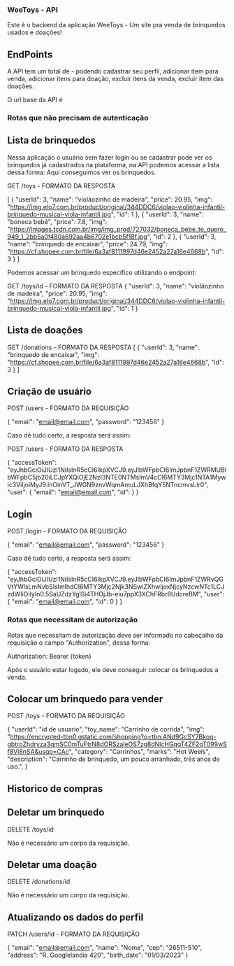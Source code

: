 ### WeeToys - API

Este é o backend da aplicação WeeToys - Um site pra venda de brinquedos usados e doações!

## EndPoints

A API tem um total de - podendo cadastrar seu perfil, adicionar item para venda, adicionar itens para doação, excluir itens da venda,
excluir item das doações.

O url base da API é

### Rotas que não precisam de autenticação

## Lista de brinquedos

Nessa aplicação o usuário sem fazer login ou se cadastrar pode ver os brinquedos já cadastrados na plataforma, na API podemos acessar a lista dessa forma: Aqui conseguimos ver os brinquedos.

GET /toys - FORMATO DA RESPOSTA

[
{
"userId": 3,
"name": "violãozinho de madeira",
"price": 20.95,
"img": "https://img.elo7.com.br/product/original/344DDC6/violao-violinha-infantil-brinquedo-musical-viola-infantil.jpg",
"id": 1
},
{
"userId": 3,
"name": "boneca bebê",
"price": 7.8,
"img": "https://images.tcdn.com.br/img/img_prod/727032/boneca_bebe_te_quero_949_1_2bb5a0f480a692aa4b6702e1bcb5f18f.jpg",
"id": 2
},
{
"userId": 3,
"name": "brinquedo de encaixar",
"price": 24.79,
"img": "https://cf.shopee.com.br/file/6a3af8111997d46e2452a27a16e4668b",
"id": 3
}
]

Podemos acessar um brinquedo específico utilizando o endpoint:

GET /toys/id - FORMATO DA RESPOSTA
{
"userId": 3,
"name": "violãozinho de madeira",
"price": 20.95,
"img": "https://img.elo7.com.br/product/original/344DDC6/violao-violinha-infantil-brinquedo-musical-viola-infantil.jpg",
"id": 1
}

## Lista de doações

GET /donations - FORMATO DA RESPOSTA
[
{
"userId": 3,
"name": "brinquedo de encaixar",
"img": "https://cf.shopee.com.br/file/6a3af8111997d46e2452a27a16e4668b",
"id": 3
}
]

## Criação de usuário

POST /users - FORMATO DA REQUISIÇÃO

{
"email": "email@email.com",
"password": "123456"
}

Caso dê tudo certo, a resposta será assim:

POST /users - FORMATO DA RESPOSTA

{
"accessToken": "eyJhbGciOiJIUzI1NiIsInR5cCI6IkpXVCJ9.eyJlbWFpbCI6ImJpbnF1ZWRMUBlbWFpbC5jb20iLCJpYXQiOjE2NzI3NTE0NTMsImV4cCI6MTY3Mjc1NTA1Mywic3ViIjoiMyJ9.lnOinVT_JWGN9znvWqmAmuLJXhBfqY5NTncmvsLlr0",
"user": {
"email": "email@email.com",
"id":
}
}

## Login

POST /login - FORMATO DA REQUISIÇÃO

{
"email": "email@email.com",
"password": "123456"
}

Caso dê tudo certo, a resposta será assim:

{
"accessToken": "eyJhbGciOiJIUzI1NiIsInR5cCI6IkpXVCJ9.eyJlbWFpbCI6ImJpbnF1ZWRvQGVtYWlsLmNvbSIsImlhdCI6MTY3Mjc2Njk3NSwiZXhwIjoxNjcyNzcwNTc1LCJzdWIiOiIyIn0.5SaUZdzYglSi4THOjJb-eiu7ppX3XChFRbr8UdcreBM",
"user": {
"email": "email@email.com",
"id": 0
}
}

### Rotas que necessitam de autorização

Rotas que necessitam de autorização deve ser informado no cabeçalho da requisição o campo "Authorization", dessa forma:

Authorization: Bearer {token}

Após o usuário estar logado, ele deve conseguir colocar os brinquedos a venda.

## Colocar um brinquedo para vender

POST /toys - FORMATO DA REQUISIÇÃO

{
"userId": "id de usuario",
"toy_name": "Carrinho de corrida",
"img": "https://encrypted-tbn0.gstatic.com/shopping?q=tbn:ANd9GcSY7Bkoq-gbtroZhdryza3qmSC0mTuFtrN8dORSzaleOS7zg8dNlcHGqqT4ZF2qT099wSf8Vj8nSA&usqp=CAc",
"category": "Carrinhos",
"marks": "Hot Weels",
"description": "Carrinho de brinquedo, um pouco arranhado, três anos de uso.",
}

## Historico de compras

## Deletar um brinquedo

DELETE /toys/id

Não é necessário um corpo da requisição.

## Deletar uma doação

DELETE /donations/id

Não é necessário um corpo da requisição.

## Atualizando os dados do perfil

PATCH /users/id - FORMATO DA REQUISIÇÃO

{
"email": "email@email.com",
"name": "Nome",
"cep": "26511-510",
"address": "R. Googlelandia 420",
"birth_date": "01/03/2023"
}
